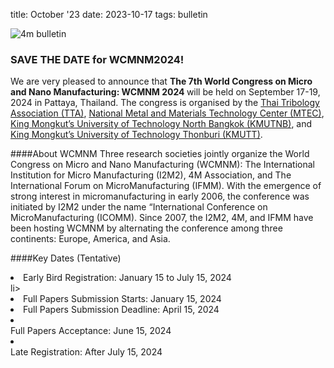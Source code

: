 title: October '23
date: 2023-10-17
tags: bulletin


![4m bulletin](/images/4mbulletin168.png)


### SAVE THE DATE for WCMNM2024!
We are very pleased to announce that <strong>The 7th World Congress on Micro and Nano Manufacturing: WCMNM 2024 </strong> will be held on September 17-19, 2024 in Pattaya, Thailand</strong>. The congress is organised by the [Thai Tribology Association (TTA)](https://tta.or.th/), [National Metal and Materials Technology Center (MTEC)](https://www.mtec.or.th/en/), [King Mongkut’s University of Technology North Bangkok (KMUTNB)](https://www.mtec.or.th/en/), and[ King Mongkut’s University of Technology Thonburi (KMUTT)](https://www.kmutt.ac.th/en/).

####About WCMNM
Three research societies jointly organize the World Congress on Micro and Nano Manufacturing (WCMNM): The International Institution for Micro Manufacturing (I2M2), 4M Association, and The International Forum on MicroManufacturing (IFMM). With the emergence of strong interest in micromanufacturing in early 2006, the conference was initiated by I2M2 under the name “International Conference on MicroManufacturing (ICOMM). Since 2007, the I2M2, 4M, and IFMM have been hosting WCMNM by alternating the conference among three continents: Europe, America, and Asia. 

####Key Dates (Tentative)

<li>Early Bird Registration: January 15 to July 15, 2024</li>li>

<li>Full Papers Submission Starts: January 15, 2024</li>

<li>Full Papers Submission Deadline: April 15, 2024</li>
<li></li>Full Papers Acceptance: June 15, 2024</li>
<li></li>Late Registration: After July 15, 2024</li>
